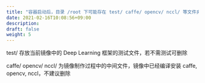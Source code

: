 ```yaml
---
title: "容器启动后，目录 /root 下可能存在 test/ caffe/ opencv/ nccl/ 等文件夹，可以删除吗？"
date: 2021-02-16T10:08:56+09:00
description:
draft: false
weight: 5
---
```


test/ 存放当前镜像中的 Deep Learning 框架的测试文件，若不需测试可删除

caffe/ opencv/ nccl/ 为镜像制作过程中的中间文件，镜像中已经编译安装 caffe, opencv, nccl，不建议删除
